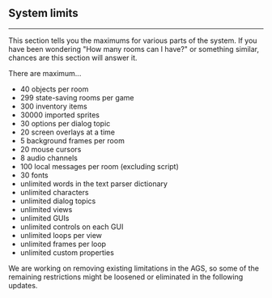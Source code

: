 ## System limits
-------------

This section tells you the maximums for various parts of the system. If
you have been wondering "How many rooms can I have?" or something
similar, chances are this section will answer it.

There are maximum...

- 40 objects per room
- 299 state-saving rooms per game
- 300 inventory items
- 30000 imported sprites
- 30 options per dialog topic
- 20 screen overlays at a time
- 5 background frames per room
- 20 mouse cursors
- 8 audio channels
- 100 local messages per room (excluding script)
- 30 fonts
- unlimited words in the text parser dictionary
- unlimited characters
- unlimited dialog topics
- unlimited views
- unlimited GUIs
- unlimited controls on each GUI
- unlimited loops per view
- unlimited frames per loop
- unlimited custom properties

We are working on removing existing limitations in the AGS, so some of
the remaining restrictions might be loosened or eliminated in the
following updates.
